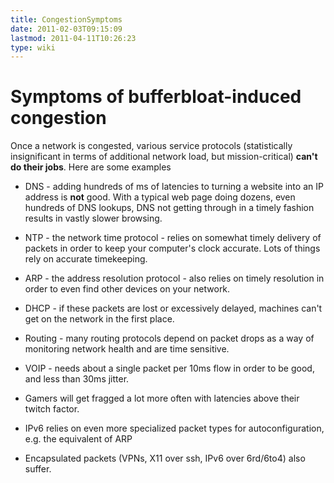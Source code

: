 ```yaml
---
title: CongestionSymptoms
date: 2011-02-03T09:15:09
lastmod: 2011-04-11T10:26:23
type: wiki
---
```

Symptoms of bufferbloat-induced congestion
==========================================

Once a network is congested, various service protocols (statistically
insignificant in terms of additional network load, but mission-critical)
**can't do their jobs**. Here are some examples

-   DNS - adding hundreds of ms of latencies to turning a website into
    an IP address is **not** good. With a typical web page doing dozens,
    even hundreds of DNS lookups, DNS not getting through in a timely
    fashion results in vastly slower browsing.

<!-- -->

-   NTP - the network time protocol - relies on somewhat timely delivery
    of packets in order to keep your computer's clock accurate. Lots of
    things rely on accurate timekeeping.

<!-- -->

-   ARP - the address resolution protocol - also relies on timely
    resolution in order to even find other devices on your network.

<!-- -->

-   DHCP - if these packets are lost or excessively delayed, machines
    can't get on the network in the first place.

<!-- -->

-   Routing - many routing protocols depend on packet drops as a way of
    monitoring network health and are time sensitive.

<!-- -->

-   VOIP - needs about a single packet per 10ms flow in order to be
    good, and less than 30ms jitter.

<!-- -->

-   Gamers will get fragged a lot more often with latencies above their
    twitch factor.

<!-- -->

-   IPv6 relies on even more specialized packet types for
    autoconfiguration, e.g. the equivalent of ARP

<!-- -->

-   Encapsulated packets (VPNs, X11 over ssh, IPv6 over 6rd/6to4)
    also suffer.

